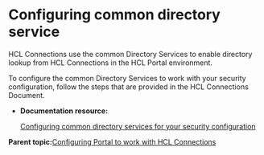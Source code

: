 # Configuring common directory service

HCL Connections use the common Directory Services to enable directory lookup from HCL Connections in the HCL Portal environment.

To configure the common Directory Services to work with your security configuration, follow the steps that are provided in the HCL Connections Document.

-   **Documentation resource:**

    [Configuring common directory services for your security configuration](https://help.hcltechsw.com/digital-experience/8.5/connect/t_connections_portlets_common_directory.html)


**Parent topic:**[Configuring Portal to work with HCL Connections](../config/cfg_ptl_with_conn.md)

